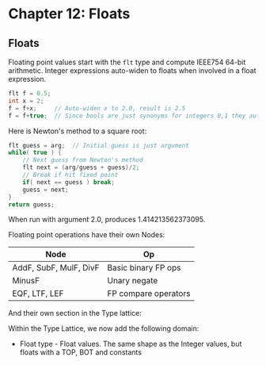 # Chapter 12: Floats

## Floats

Floating point values start with the `flt` type and compute IEEE754 64-bit arithmetic.
Integer expressions auto-widen to floats when involved in a float expression.

```java
flt f = 0.5;
int x = 2;
f = f+x;     // Auto-widen x to 2.0, result is 2.5
f = f+true;  // Since bools are just synonyms for integers 0,1 they auto-widen also
```


Here is Newton's method to a square root:
```java
flt guess = arg;  // Initial guess is just argument
while( true ) {
    // Next guess from Newton's method
    flt next = (arg/guess + guess)/2;
    // Break if hit fixed point
    if( next == guess ) break;
    guess = next;
}
return guess;
```
When run with argument 2.0, produces 1.414213562373095.

Floating point operations have their own Nodes:

| Node                   | Op                   |
|------------------------|----------------------|
| AddF, SubF, MulF, DivF | Basic binary FP ops  |
| MinusF                 | Unary negate         |
| EQF, LTF, LEF          | FP compare operators |

And their own section in the Type lattice:

Within the Type Lattice, we now add the following domain:

* Float type - Float values.  The same shape as the Integer values, but floats
  with a TOP, BOT and constants


